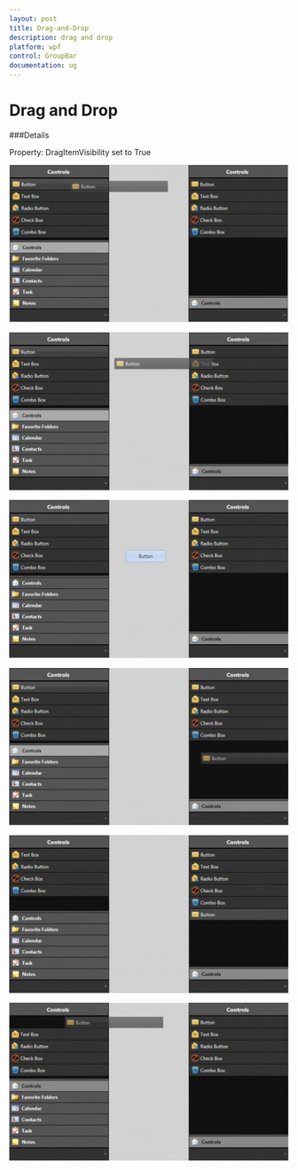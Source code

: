 ```yaml
---
layout: post
title: Drag-and-Drop
description: drag and drop
platform: wpf
control: GroupBar
documentation: ug
---
```


# Drag and Drop

###Details

Property: DragItemVisibility set to True



![](Drag-and-Drop_images/Drag-and-Drop_img1.jpeg)





![](Drag-and-Drop_images/Drag-and-Drop_img2.jpeg)







![](Drag-and-Drop_images/Drag-and-Drop_img3.jpeg)





![](Drag-and-Drop_images/Drag-and-Drop_img4.jpeg)





![](Drag-and-Drop_images/Drag-and-Drop_img5.jpeg)





![](Drag-and-Drop_images/Drag-and-Drop_img6.jpeg)



